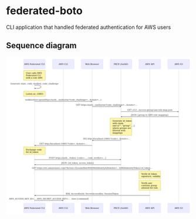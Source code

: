 # federated-boto


CLI application that handled federated authentication for AWS users

## Sequence diagram

![Sequence diagram](https://raw.githubusercontent.com/mozilla-iam/federated-boto/master/docs/img/sequence.png)
